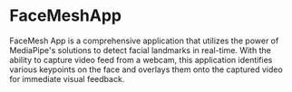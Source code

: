 # FaceMeshApp
FaceMesh App is a comprehensive application that utilizes the power of MediaPipe's solutions to detect facial landmarks in real-time. With the ability to capture video feed from a webcam, this application identifies various keypoints on the face and overlays them onto the captured video for immediate visual feedback.
